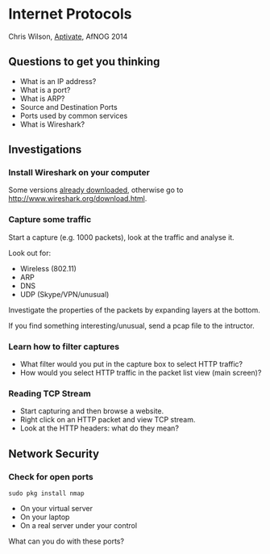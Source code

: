 # Internet Protocols

Chris Wilson, [Aptivate](http://www.aptivate.org/), AfNOG 2014

## Questions to get you thinking

* What is an IP address?
* What is a port?
* What is ARP?
* Source and Destination Ports
* Ports used by common services
* What is Wireshark?

## Investigations

### Install Wireshark on your computer

Some versions [already downloaded](http://mini1.sse.ws.afnog.org/~inst/wireshark/),
otherwise go to http://www.wireshark.org/download.html.

### Capture some traffic

Start a capture (e.g. 1000 packets), look at the traffic and analyse it.

Look out for:

* Wireless (802.11)
* ARP
* DNS
* UDP (Skype/VPN/unusual)

Investigate the properties of the packets by expanding layers at the bottom.

If you find something interesting/unusual, send a pcap file to the intructor.

### Learn how to filter captures

* What filter would you put in the capture box to select HTTP traffic?
* How would you select HTTP traffic in the packet list view (main screen)?

### Reading TCP Stream

* Start capturing and then browse a website.
* Right click on an HTTP packet and view TCP stream.
* Look at the HTTP headers: what do they mean?

## Network Security

### Check for open ports

```
sudo pkg install nmap
```

* On your virtual server
* On your laptop
* On a real server under your control

What can you do with these ports?
